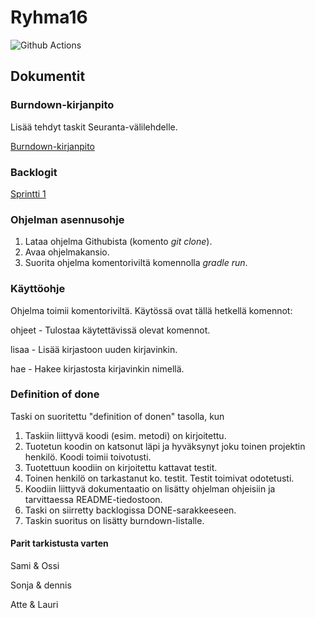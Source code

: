 # Ryhma16
![Github Actions](https://github.com/vuorenkoski/ryhma16/workflows/Automaattitesti/badge.svg)

## Dokumentit

### Burndown-kirjanpito
Lisää tehdyt taskit Seuranta-välilehdelle.

[Burndown-kirjanpito](https://drive.google.com/file/d/1j_Juq5yFYapAQBtRJbpEmEyYTJ6UJzF-/edit)

### Backlogit

[Sprintti 1](https://github.com/vuorenkoski/ryhma16/projects/2)

### Ohjelman asennusohje

1. Lataa ohjelma Githubista (komento *git clone*).
2. Avaa ohjelmakansio.
3. Suorita ohjelma komentoriviltä komennolla *gradle run*.

### Käyttöohje

Ohjelma toimii komentoriviltä. Käytössä ovat tällä hetkellä komennot:

ohjeet - Tulostaa käytettävissä olevat komennot.

lisaa - Lisää kirjastoon uuden kirjavinkin.

hae - Hakee kirjastosta kirjavinkin nimellä.

### Definition of done

Taski on suoritettu "definition of donen" tasolla, kun
1. Taskiin liittyvä koodi (esim. metodi) on kirjoitettu.
2. Tuotetun koodin on katsonut läpi ja hyväksynyt joku toinen projektin henkilö. Koodi toimii toivotusti.
3. Tuotettuun koodiin on kirjoitettu kattavat testit.
4. Toinen henkilö on tarkastanut ko. testit. Testit toimivat odotetusti.
5. Koodiin liittyvä dokumentaatio on lisätty  ohjelman ohjeisiin ja tarvittaessa README-tiedostoon.
6. Taski on siirretty backlogissa DONE-sarakkeeseen.
7. Taskin suoritus on lisätty burndown-listalle.

#### Parit tarkistusta varten

Sami & Ossi

Sonja & dennis

Atte & Lauri
